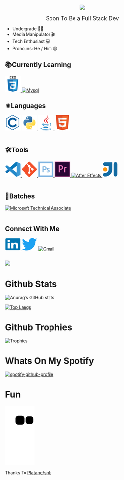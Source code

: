 <p align="center"> <img src=https://readme-typing-svg.herokuapp.com?font=Indie+Flower&color=%230EF788&size=24&center=true&multiline=true&height=80&lines=Hello+There!+%F0%9F%91%8B+Im+Soumajit;Nice+to+Meet+You+all+%F0%9F%98%84></p>
<p align ="Center"> <font size="4">Soon To Be a Full Stack Dev  </p></font>

- Undergrade 🧑‍🎓
- Media Manipulator 🎬
- Tech Enthusiast 💻
- Pronouns: He / Him 😄

## 📚Currently Learning

<a href="https://www.w3schools.com/css/"> <img src="https://raw.githubusercontent.com/devicons/devicon/2ae2a900d2f041da66e950e4d48052658d850630/icons/css3/css3-original-wordmark.svg" alt="CSS" width="50" height="50"/>
<img src="https://cdn.jsdelivr.net/gh/devicons/devicon/icons/mysql/mysql-original-wordmark.svg" alt="Mysql" width="50" height="50" /> </a>



## ⚜️Languages

<a> <img src="https://raw.githubusercontent.com/devicons/devicon/2ae2a900d2f041da66e950e4d48052658d850630/icons/c/c-line.svg" alt="C" width="50" height="50"/> </a>
<a href="https://www.python.org/"> <img src="https://raw.githubusercontent.com/devicons/devicon/2ae2a900d2f041da66e950e4d48052658d850630/icons/python/python-original.svg" alt="Python" width="50" height="50"/> </a>
<a href="https://www.java.com/en/"> <img src="https://raw.githubusercontent.com/devicons/devicon/2ae2a900d2f041da66e950e4d48052658d850630/icons/java/java-original.svg" alt="Java" width="50" height="50"/> </a>
<a > <img src="https://raw.githubusercontent.com/devicons/devicon/2ae2a900d2f041da66e950e4d48052658d850630/icons/html5/html5-original.svg" alt="HTML5" width="50" height="50"/> </a>
<br></br>

## 🛠️Tools

<a href="https://code.visualstudio.com/"> <img src="https://raw.githubusercontent.com/devicons/devicon/2ae2a900d2f041da66e950e4d48052658d850630/icons/vscode/vscode-original.svg" alt="VSCode" width="50" height="50"/> </a>
<a href="https://git-scm.com/"> <img src="https://raw.githubusercontent.com/devicons/devicon/2ae2a900d2f041da66e950e4d48052658d850630/icons/git/git-original.svg" alt="Git" width="50" height="50"/> </a>
<a href="https://www.adobe.com/in/products/photoshop.html"> <img src="https://raw.githubusercontent.com/devicons/devicon/2ae2a900d2f041da66e950e4d48052658d850630/icons/photoshop/photoshop-line.svg" alt="Photoshop" width="50" height="50"/> </a>
<a href="https://www.adobe.com/in/products/premiere.html"> <img src="https://raw.githubusercontent.com/devicons/devicon/2ae2a900d2f041da66e950e4d48052658d850630/icons/premierepro/premierepro-original.svg" alt="Premiere Pro" width="50" height="50"/> </a>
<a href="https://www.adobe.com/in/products/aftereffects.html"> <img src="https://cdn.jsdelivr.net/gh/devicons/devicon/icons/aftereffects/aftereffects-original.svg" alt="After Effects" width="50" height="50"/> </a>
<a href="https://www.jetbrains.com/idea/"> <img src="https://raw.githubusercontent.com/devicons/devicon/2ae2a900d2f041da66e950e4d48052658d850630/icons/intellij/intellij-original.svg" alt="intellij" width="50" height="50"/> </a>
<br></br>

## 🏅Batches

<a href="mailto:itssoumajit@gmail.com"> <img src="https://images.credly.com/size/680x680/images/ebfba101-5b78-49b6-903a-ac9ad518fe8a/MTA-Introduction_to_Programming_Using_Python-600x600.png" alt="Microsoft Technical Associate" width="100" height="100"/> </a>
<br></br>

## Connect With Me

<a href="https://www.linkedin.com/in/soumajit-roy-2a7242196/"> <img src="https://raw.githubusercontent.com/devicons/devicon/2ae2a900d2f041da66e950e4d48052658d850630/icons/linkedin/linkedin-original.svg" alt="LinkedIn" width="50" height="40"/> </a>
<a href="https://twitter.com/Roy_Soumajit"> <img src="https://raw.githubusercontent.com/devicons/devicon/2ae2a900d2f041da66e950e4d48052658d850630/icons/twitter/twitter-original.svg" alt="Twitter" width="50" height="40"/> </a>
<a href="mailto:itssoumajit@gmail.com"> <img src="https://upload.wikimedia.org/wikipedia/commons/thumb/7/7e/Gmail_icon_%282020%29.svg/512px-Gmail_icon_%282020%29.svg.png" alt="Gmail" width="50" height="40"/> </a>
<br></br>

![](https://komarev.com/ghpvc/?username=Soumajit-Roy&color=green&label=PROFILE+VIEWS)

# Github Stats

![Anurag's GitHub stats](https://github-readme-stats.vercel.app/api?username=Soumajit-Roy&show_icons=true&theme=tokyonight)

[![Top Langs](https://github-readme-stats.vercel.app/api/top-langs/?username=Soumajit-Roy&layout=compact)](https://github.com/anuraghazra/github-readme-stats)

# Github Trophies
![Trophies](https://github-profile-trophy.vercel.app/?username=Soumajit-Roy&theme=juicyfresh&no-frame=true&row=1&&margin-w=20&no-bg=true)

# Whats On My Spotify
[![spotify-github-profile](https://spotify-github-profile.vercel.app/api/view?uid=samedmfreak&cover_image=true&theme=natemoo-re&bar_color=17e8a9&bar_color_cover=false)](https://github.com/kittinan/spotify-github-profile)

# Fun
![snake](https://raw.githubusercontent.com/Soumajit-Roy/Soumajit-Roy/output/github-contribution-grid-snake.svg)

Thanks To [Platane/snk](https://github.com/Platane/snk)


